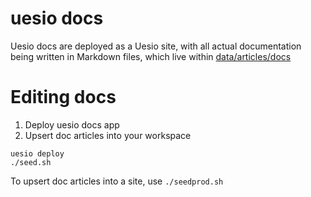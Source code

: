 # uesio docs

Uesio docs are deployed as a Uesio site, with all actual documentation being written in Markdown files, which live within [data/articles/docs](./data/articles/docs/)

# Editing docs

1. Deploy uesio docs app
2. Upsert doc articles into your workspace

```
uesio deploy
./seed.sh
```

To upsert doc articles into a site, use `./seedprod.sh`
